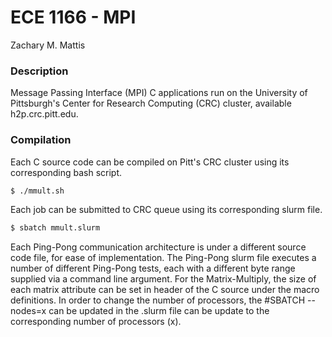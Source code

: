 # ECE 1166 - MPI

Zachary M. Mattis

### Description

Message Passing Interface (MPI) C applications run on the University of Pittsburgh's Center for Research Computing (CRC) cluster, available h2p.crc.pitt.edu.

### Compilation

Each C source code can be compiled on Pitt's CRC cluster using its corresponding bash script.

```bash
$ ./mmult.sh
```

Each job can be submitted to CRC queue using its corresponding slurm file.

```bash
$ sbatch mmult.slurm
```

Each Ping-Pong communication architecture is under a different source code file, for ease of implementation. The Ping-Pong slurm file executes a number of different Ping-Pong tests, each with a different byte range supplied via a command line argument. For the Matrix-Multiply, the size of each matrix attribute can be set in header of the C source under the macro definitions. In order to change the number of processors, the #SBATCH --nodes=x can be updated in the .slurm file can be update to the corresponding number of processors (x).
